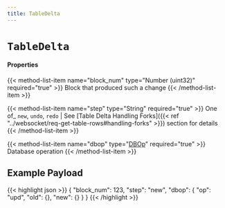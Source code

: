 ```yaml
---
title: TableDelta
---
```


# `TableDelta`

#### Properties

{{< method-list-item name="block_num" type="Number (uint32)" required="true" >}}
  Block that produced such a change
{{< /method-list-item >}}

{{< method-list-item name="step" type="String" required="true" >}}
  One of_ `new`, `undo`, `redo` | See [Table Delta Handling Forks]({{< ref "../websocket/req-get-table-rows#handling-forks" >}}) section for details
{{< /method-list-item >}}

{{< method-list-item name="dbop" type="[DBOp](/reference/eosio/types/dbop)" required="true" >}}
  Database operation
{{< /method-list-item >}}

## Example Payload

{{< highlight json >}}
{
  "block_num": 123,
  "step": "new",
  "dbop": {
    "op": "upd",
    "old": {},
    "new": {}
  }
}
{{< /highlight >}}